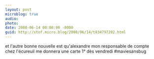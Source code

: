 ```yaml
---
layout: post
microblog: true
audio: 
photo: 
date: 2008-06-14 00:00:00 -0000
guid: http://xtof.micro.blog/2008/06/14/t834797202.html
---
```

et l'autre bonne nouvelle est qu'alexandre mon responsable de compte chez l'écureuil me donnera une carte 1° dès vendredi #maviesansbug
